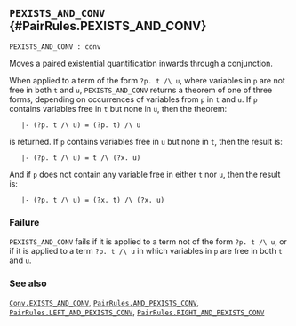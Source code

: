 ## `PEXISTS_AND_CONV` {#PairRules.PEXISTS_AND_CONV}


```
PEXISTS_AND_CONV : conv
```



Moves a paired existential quantification inwards through a conjunction.


When applied to a term of the form `?p. t /\ u`, where variables in `p` are
not free in both `t` and `u`, `PEXISTS_AND_CONV` returns a theorem of one of
three forms, depending on occurrences of variables from `p` in `t` and `u`.
If `p` contains variables free in `t` but none in `u`, then the theorem:
    
       |- (?p. t /\ u) = (?p. t) /\ u
    
is returned.  If `p` contains variables free in `u` but none in `t`,
then the result is:
    
       |- (?p. t /\ u) = t /\ (?x. u)
    
And if `p` does not contain any variable free in either `t` nor `u`,
then the result is:
    
       |- (?p. t /\ u) = (?x. t) /\ (?x. u)
    



### Failure

`PEXISTS_AND_CONV` fails if it is applied to a term not of the form
`?p. t /\ u`, or if it is applied to a term `?p. t /\ u` in which
variables in `p` are free in both `t` and `u`.

### See also

[`Conv.EXISTS_AND_CONV`](#Conv.EXISTS_AND_CONV), [`PairRules.AND_PEXISTS_CONV`](#PairRules.AND_PEXISTS_CONV), [`PairRules.LEFT_AND_PEXISTS_CONV`](#PairRules.LEFT_AND_PEXISTS_CONV), [`PairRules.RIGHT_AND_PEXISTS_CONV`](#PairRules.RIGHT_AND_PEXISTS_CONV)

